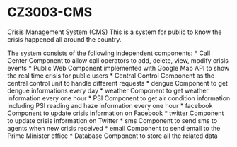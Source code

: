 # CZ3003-CMS
Crisis Management System (CMS)
  This is a system for public to know the crisis happened all around the country.

  The system consists of the following independent components: 
    * Call Center
        Component to allow call operators to add, delete, view, modify crisis events
    * Public Web
        Component implemented with Google Map API to show the real time crisis for public users
    * Central Control
        Component as the central control unit to handle different requests
    * dengue
        Component to get dengue informations every day
    * weather
        Component to get weather information every one hour
    * PSI
        Component to get air condition information including PSI reading and haze information every one hour
    * facebook
        Component to update crisis information on Facebook
    * twitter
        Component to update crisis information on Twitter
    * sms
        Component to send sms to agents when new crisis received
    * email
        Component to send email to the Prime Minister office
    * Database
        Component to store all the related data